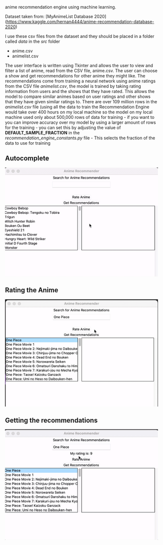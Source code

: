 anime recommendation engine using machine learning.

Dataset taken from: [MyAnimeList Database 2020] (https://www.kaggle.com/hernan4444/anime-recommendation-database-2020)

I use these csv files from the dataset and they should be placed in a folder called _data_ in the _src_ folder
- anime.csv
- animelist.csv

The user interface is written using Tkinter and allows the user to view and filter a list of anime, read from the CSV file, anime.csv. The user can choose a show and get recommendations for other anime they might like.
The recommendations come from training a neural network using anime ratings from the CSV file _animelist.csv_, the model is trained by taking rating information from users and the shows that they have rated. This allows the model to compare similar animes based on user ratings and other shows that they have given similar ratings to.
There are over 109 million rows in the _animelist.csv_ file (using all the data to train the Recommendation Engine would take over 400 hours on my local machine so the model on my local machine used only about 500,000 rows of data for training - if you want to you can improve accuracy over my model by using a larger amount of rows for the training - you can set this by adjusting the value of **DEFAULT_SAMPLE_FRACTION** in the _recommendation_engine_constants.py_ file - This selects the fraction of the data to use for training

## Autocomplete 
![gif showing the autocomplete in action](https://github.com/emmabehr/AnimeRecommender/blob/main/readmeimg/autocomplete.gif)

## Rating the Anime 
![gif showing how I rate the anime](https://github.com/emmabehr/AnimeRecommender/blob/main/readmeimg/rating.gif)

## Getting the recommendations
![gif showing the recommendations section populating](https://github.com/emmabehr/AnimeRecommender/blob/main/readmeimg/recommendations.gif)


